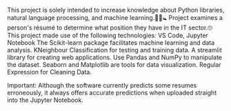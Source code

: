 This project is solely intended to increase knowledge about Python libraries, natural language processing, and machine learning.🍼🐤🚼
Project examines a person's résumé to determine what position they have in the IT sector.🙄
This project made use of the following technologies: VS Code, Jupyter Notebook
The Scikit-learn package facilitates machine learning and data analysis.
KNeighbour Classification for testing and training data.
A streamlit library for creating web applications.
Use Pandas and NumPy to manipulate the dataset.
Seaborn and Matplotlib are tools for data visualization.
Regular Expression for Cleaning Data.

Important: Although the software currently predicts some resumes erroneously, it always offers accurate predictions when uploaded straight into the Jupyter Notebook.
